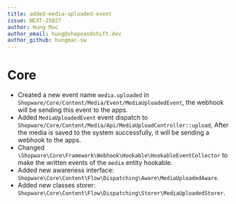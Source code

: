 ```yaml
---
title: added-media-uploaded-event
issue: NEXT-25027
author: Hung Mac
author_email: hung@shapeandshift.dev
author_github: hungmac-sw
---
```

# Core
* Created a new event name `media.uploaded` in `Shopware/Core/Content/Media/Event/MediaUploadedEvent`, the webhook will be sending this event to the apps.
* Added `MediaUploadedEvent` event dispatch to `Shopware/Core/Content/Media/Api/MediaUploadController::upload`, After the media is saved to the system successfully, it will be sending a webhook to the apps.
* Changed `\Shopware\Core\Framework\Webhook\Hookable\HookableEventCollector` to make the written events of the `media` entity hookable.
* Added new awareness interface: `Shopware\Core\Content\Flow\Dispatching\Aware\MediaUploadedAware`.
* Added new classes storer: `Shopware\Core\Content\Flow\Dispatching\Storer\MediaUploadedStorer`.
